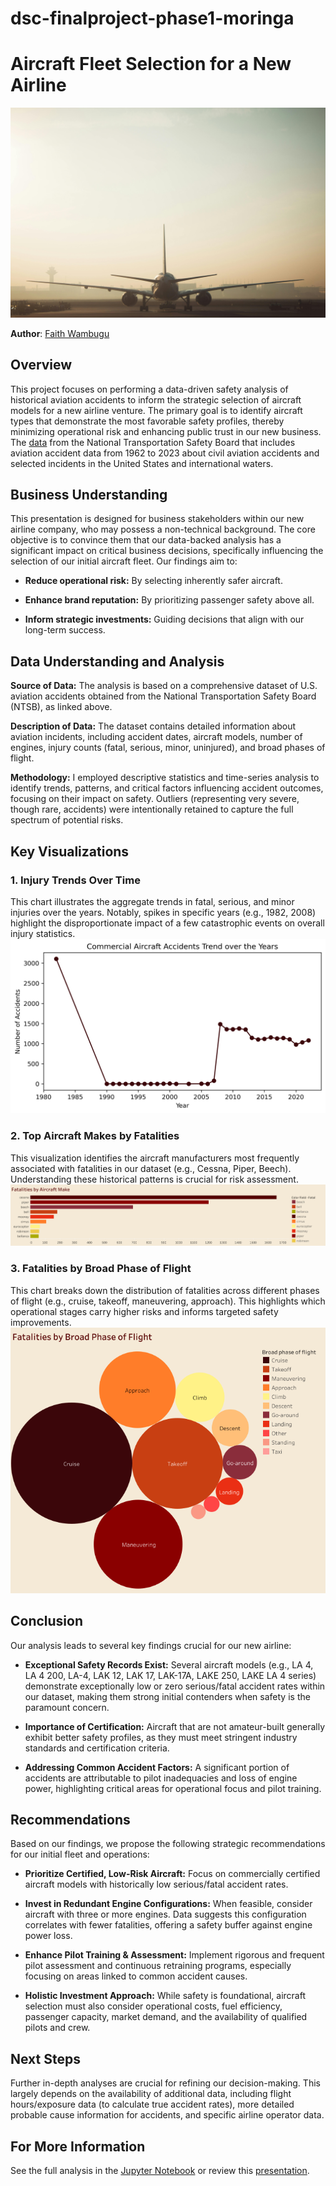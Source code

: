 # dsc-finalproject-phase1-moringa

# Aircraft Fleet Selection for a New Airline
![Aircraft](Images/pexels-mtyutina-249581.jpg)

**Author**: [Faith Wambugu](mailto:faithwmbg@gmail.com)

## Overview

This project focuses on performing a data-driven safety analysis of historical aviation accidents to inform the strategic selection of aircraft models for a new airline venture. The primary goal is to identify aircraft types that demonstrate the most favorable safety profiles, thereby minimizing operational risk and enhancing public trust in our new business.
The [data](https://www.kaggle.com/datasets/khsamaha/aviation-accident-database-synopses/data) from the National Transportation Safety Board that includes aviation accident data from 1962 to 2023 about civil aviation accidents and selected incidents in the United States and international waters.

## Business Understanding

This presentation is designed for business stakeholders within our new airline company, who may possess a non-technical background. The core objective is to convince them that our data-backed analysis has a significant impact on critical business decisions, specifically influencing the selection of our initial aircraft fleet. Our findings aim to:

- **Reduce operational risk:** By selecting inherently safer aircraft.

- **Enhance brand reputation:** By prioritizing passenger safety above all.

- **Inform strategic investments:** Guiding decisions that align with our long-term success.

## Data Understanding and Analysis

**Source of Data:** The analysis is based on a comprehensive dataset of U.S. aviation accidents obtained from the National Transportation Safety Board (NTSB), as linked above.

**Description of Data:** The dataset contains detailed information about aviation incidents, including accident dates, aircraft models, number of engines, injury counts (fatal, serious, minor, uninjured), and broad phases of flight.

**Methodology:** I employed descriptive statistics and time-series analysis to identify trends, patterns, and critical factors influencing accident outcomes, focusing on their impact on safety. Outliers (representing very severe, though rare, accidents) were intentionally retained to capture the full spectrum of potential risks.

## Key Visualizations

### 1. Injury Trends Over Time

This chart illustrates the aggregate trends in fatal, serious, and minor injuries over the years. Notably, spikes in specific years (e.g., 1982, 2008) highlight the disproportionate impact of a few catastrophic events on overall injury statistics.
![Line graph showing total fatal, serious, and minor aviation injuries by year](Images/accident_trend.png)

### 2. Top Aircraft Makes by Fatalities
This visualization identifies the aircraft manufacturers most frequently associated with fatalities in our dataset (e.g., Cessna, Piper, Beech). Understanding these historical patterns is crucial for risk assessment.
![Bar chart showing top 10 aircraft makes by total fatalities](Images/Fatalities%20by%20Aircraft%20Make.png)

### 3. Fatalities by Broad Phase of Flight
This chart breaks down the distribution of fatalities across different phases of flight (e.g., cruise, takeoff, maneuvering, approach). This highlights which operational stages carry higher risks and informs targeted safety improvements.
![Bubble chart showing fatalities by broad phase of flight](Images/Fatalities%20by%20Broad%20Phase%20of%20Flight.png)

## Conclusion

Our analysis leads to several key findings crucial for our new airline:

- **Exceptional Safety Records Exist:** Several aircraft models (e.g., LA 4, LA 4 200, LA-4, LAK 12, LAK 17, LAK-17A, LAKE 250, LAKE LA 4 series) demonstrate exceptionally low or zero serious/fatal accident rates within our dataset, making them strong initial contenders when safety is the paramount concern.

- **Importance of Certification:** Aircraft that are not amateur-built generally exhibit better safety profiles, as they must meet stringent industry standards and certification criteria.

- **Addressing Common Accident Factors:** A significant portion of accidents are attributable to pilot inadequacies and loss of engine power, highlighting critical areas for operational focus and pilot training.

## Recommendations

Based on our findings, we propose the following strategic recommendations for our initial fleet and operations:

- **Prioritize Certified, Low-Risk Aircraft:** Focus on commercially certified aircraft models with historically low serious/fatal accident rates.

- **Invest in Redundant Engine Configurations:** When feasible, consider aircraft with three or more engines. Data suggests this configuration correlates with fewer fatalities, offering a safety buffer against engine power loss.

- **Enhance Pilot Training & Assessment:** Implement rigorous and frequent pilot assessment and continuous retraining programs, especially focusing on areas linked to common accident causes.

- **Holistic Investment Approach:** While safety is foundational, aircraft selection must also consider operational costs, fuel efficiency, passenger capacity, market demand, and the availability of qualified pilots and crew.

## Next Steps

Further in-depth analyses are crucial for refining our decision-making. This largely depends on the availability of additional data, including flight hours/exposure data (to calculate true accident rates), more detailed probable cause information for accidents, and specific airline operator data.

## For More Information

See the full analysis in the [Jupyter Notebook]() or review this [presentation]().


